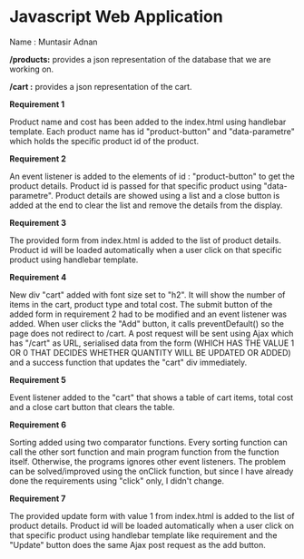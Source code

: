 Javascript Web Application
===
Name : Muntasir Adnan

<b>/products:</b> provides a json representation of the database that we are working on.

<b>/cart :</b> provides a json representation of the cart.

<b>Requirement 1</b>

Product name and cost has been added to the index.html using handlebar template. Each product name has id "product-button" and 
"data-parametre" which holds the specific product id of the product.

<b>Requirement 2</b>

An event listener is added to the elements of id : "product-button" to get the product details. Product
id is passed for that specific product using "data-parametre". Product details are showed using a list and 
a close button is added at the end to clear the list and remove the details from the display.

<b>Requirement 3</b>

The provided form from index.html is added to the list of product details. Product id will be loaded
automatically when a user click on that specific product using handlebar template.

<b>Requirement 4</b>

New div "cart" added with font size set to "h2". It will show the number of items in the cart, product type
and total cost. The submit button of the added form in requirement 2 had to be modified and an event listener
was added. When user clicks the "Add" button, it calls preventDefault() so the page does not redirect
to /cart.
A post request will be sent using Ajax which has "/cart" as URL, serialised data from the form (WHICH HAS THE VALUE 1 OR 0 THAT
DECIDES WHETHER QUANTITY WILL BE UPDATED OR ADDED) and a success function that updates the "cart"
div immediately.

<b>Requirement 5</b>

Event listener added to the "cart" that shows a table of cart items, total cost and a close cart button
that clears the table.

<b>Requirement 6</b>

Sorting added using two comparator functions. Every sorting function can call the other sort function and main program
function from the function itself. Otherwise, the programs ignores other event listeners. The problem
can be solved/improved using the onClick function, but since I have already done the requirements using "click" only,
I didn't change.

<b>Requirement 7</b>

The provided update form with value 1 from index.html is added to the list of product details. Product id will be loaded
automatically when a user click on that specific product using handlebar template like requirement and the "Update" button does
the same Ajax post request as the add button.

